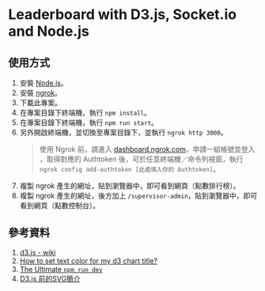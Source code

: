 # Leaderboard with D3.js, Socket.io and Node.js

## 使用方式

1. 安裝 [Node.js](https://nodejs.org/en)。
2. 安裝 [ngrok](https://ngrok.com/download)。
3. 下載此專案。
4. 在專案目錄下終端機，執行 `npm install`。
5. 在專案目錄下終端機，執行 `npm run start`。
6. 另外開啟終端機，並切換至專案目錄下，並執行 `ngrok http 3000`。
    > 使用 Ngrok 前，請進入 [dashboard.ngrok.com](https://dashboard.ngrok.com/login)，申請一組帳號並登入 ，取得對應的 Authtoken 後，可於任意終端機／命令列視窗，執行 `ngrok config add-authtoken [此處填入你的 Authtoken]`。
7. 複製 ngrok 產生的網址，貼到瀏覽器中，即可看到網頁（點數排行榜）。
8. 複製 ngrok 產生的網址，後方加上 `/supervisor-admin`，貼到瀏覽器中，即可看到網頁（點數控制台）。

## 參考資料

1. [d3.js - wiki](https://github.com/d3/d3/wiki/TW-Home)
2. [How to set text color for my d3 chart title?](https://stackoverflow.com/questions/22523204/how-to-set-text-color-for-my-d3-chart-title)
3. [The Ultimate `npm run dev`](https://dev.to/lukeocodes/enny-stack-the-express-ngrok-and-nodemon-stack-23j)
4. [D3.js 前的SVG簡介](https://ithelp.ithome.com.tw/articles/10157403)
